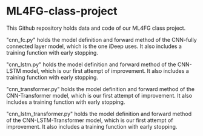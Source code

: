 # ML4FG-class-project

This Github repository holds data and code of our ML4FG class project. 

"cnn_fc.py" holds the model definition and forward method of the CNN-fully connected layer model, which is the one iDeep uses. It also includes a training function with early stopping.

"cnn_lstm.py" holds the model definition and forward method of the CNN-LSTM model, which is our first attempt of improvement. It also includes a training function with early stopping.
  
"cnn_transformer.py" holds the model definition and forward method of the CNN-Transformer model, which is our first attempt of improvement. It also includes a training function with early stopping.

"cnn_lstm_transformer.py" holds the model definition and forward method of the CNN-LSTM-Transformer model, which is our first attempt of improvement. It also includes a training function with early stopping.
